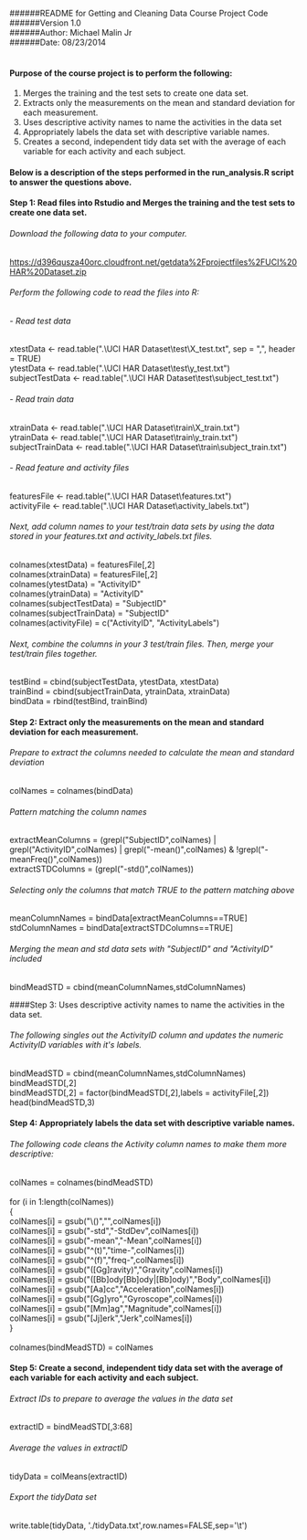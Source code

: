 

######README for Getting and Cleaning Data Course Project Code <br>
######Version 1.0<br>
######Author: Michael Malin Jr<br>
######Date: 08/23/2014<br><br>


#### Purpose of the course project is to perform the following:<br>
1. Merges the training and the test sets to create one data set.<br>
2. Extracts only the measurements on the mean and standard deviation for each measurement. <br>
3. Uses descriptive activity names to name the activities in the data set<br>
4. Appropriately labels the data set with descriptive variable names.<br> 
5. Creates a second, independent tidy data set with the average of each variable for each activity and each subject. <br>

#### Below is a description of the steps performed in the run_analysis.R script  to answer the questions above.<br>

#### Step 1: Read files into Rstudio and Merges the training and the test sets to create one data set.<br>
###### Download the following data to your computer.<br>
https://d396qusza40orc.cloudfront.net/getdata%2Fprojectfiles%2FUCI%20HAR%20Dataset.zip <br>

###### Perform the following code to read the files into R:<br>
###### - Read test data <br>
xtestData <- read.table(".\\UCI HAR Dataset\\test\\X_test.txt", sep = ",", header = TRUE)<br>
ytestData <- read.table(".\\UCI HAR Dataset\\test\\y_test.txt")<br>
subjectTestData <- read.table(".\\UCI HAR Dataset\\test\\subject_test.txt")<br>

###### - Read train data<br>
xtrainData <- read.table(".\\UCI HAR Dataset\\train\\X_train.txt")<br>
ytrainData <- read.table(".\\UCI HAR Dataset\\train\\y_train.txt")<br>
subjectTrainData <- read.table(".\\UCI HAR Dataset\\train\\subject_train.txt")<br>

###### - Read feature and activity files<br>
featuresFile <- read.table(".\\UCI HAR Dataset\\features.txt")<br>
activityFile <- read.table(".\\UCI HAR Dataset\\activity_labels.txt")<br>

###### Next, add column names to your test/train data sets by using the data stored in your features.txt and activity_labels.txt files.<br>

colnames(xtestData) = featuresFile[,2]<br>
colnames(xtrainData) = featuresFile[,2]<br>
colnames(ytestData) = "ActivityID"<br>
colnames(ytrainData) = "ActivityID"<br>
colnames(subjectTestData) = "SubjectID"<br>
colnames(subjectTrainData) = "SubjectID"<br>
colnames(activityFile) = c("ActivityID", "ActivityLabels") <br>

###### Next, combine the columns in your 3 test/train files. Then, merge your test/train files together.<br>
testBind = cbind(subjectTestData, ytestData, xtestData)<br>
trainBind = cbind(subjectTrainData, ytrainData, xtrainData)<br>
bindData = rbind(testBind, trainBind)<br>

#### Step 2: Extract only the measurements on the mean and standard deviation for each measurement. <br>
###### Prepare to extract the columns needed to calculate the mean and standard deviation<br>
colNames = colnames(bindData)<br>

###### Pattern matching the column names<br>
extractMeanColumns = (grepl("SubjectID",colNames)  |  grepl("ActivityID",colNames)  | grepl("-mean()",colNames) & !grepl("-meanFreq()",colNames))<br>
extractSTDColumns =  (grepl("-std()",colNames))<br>

###### Selecting only the columns that match TRUE to the pattern matching above<br>
meanColumnNames = bindData[extractMeanColumns==TRUE]<br>
stdColumnNames = bindData[extractSTDColumns==TRUE]<br>

###### Merging the mean and std data sets with "SubjectID" and "ActivityID" included<br>
bindMeadSTD = cbind(meanColumnNames,stdColumnNames)<br>

####Step 3: Uses descriptive activity names to name the activities in the data set.<br>
###### The following singles out the ActivityID column and updates the numeric ActivityID variables with it's labels. <br>
bindMeadSTD = cbind(meanColumnNames,stdColumnNames)<br>
bindMeadSTD[,2]<br>
bindMeadSTD[,2] = factor(bindMeadSTD[,2],labels = activityFile[,2])<br>
head(bindMeadSTD,3)<br>

#### Step 4: Appropriately labels the data set with descriptive variable names. <br>
###### The following code cleans the Activity column names to make them more descriptive: <br>
colNames  = colnames(bindMeadSTD)<br><br>
for (i in 1:length(colNames)) <br>
{<br>
        colNames[i] = gsub("\\()","",colNames[i])<br>
        colNames[i] = gsub("-std","-StdDev",colNames[i])<br>
        colNames[i] = gsub("-mean","-Mean",colNames[i])<br>
        colNames[i] = gsub("^(t)","time-",colNames[i])<br>
        colNames[i] = gsub("^(f)","freq-",colNames[i])<br>
        colNames[i] = gsub("([Gg]ravity)","Gravity",colNames[i])<br>
        colNames[i] = gsub("([Bb]ody[Bb]ody|[Bb]ody)","Body",colNames[i])<br>
        colNames[i] = gsub("[Aa]cc","Acceleration",colNames[i])<br>
        colNames[i] = gsub("[Gg]yro","Gyroscope",colNames[i])<br>
        colNames[i] = gsub("[Mm]ag","Magnitude",colNames[i])<br>
        colNames[i] = gsub("[Jj]erk","Jerk",colNames[i])<br>
}<br><br>
colnames(bindMeadSTD) = colNames  <br>

#### Step 5: Create a second, independent tidy data set with the average of each variable for each activity and each subject.<br>

###### Extract IDs to prepare to average the values in the data set <br>
extractID = bindMeadSTD[,3:68]<br>

###### Average the values in extractID<br>
tidyData = colMeans(extractID)<br>

###### Export the tidyData set <br>
write.table(tidyData, './tidyData.txt',row.names=FALSE,sep='\t')<br>

















